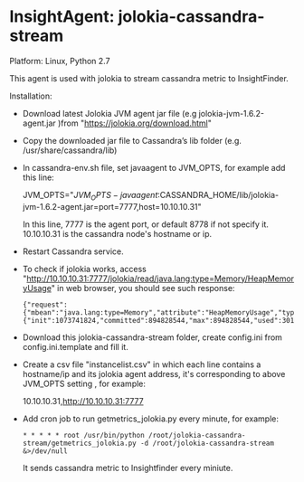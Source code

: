 # InsightAgent: jolokia-cassandra-stream
Platform: Linux, Python 2.7

This agent is used with jolokia to stream cassandra metric to InsightFinder.

Installation:

* Download latest Jolokia JVM agent jar file (e.g jolokia-jvm-1.6.2-agent.jar )from "https://jolokia.org/download.html"
* Copy the downloaded jar file to Cassandra’s lib folder (e.g. /usr/share/cassandra/lib)

* In cassandra-env.sh file, set javaagent to JVM_OPTS, for example add this line:

  JVM_OPTS="$JVM_OPTS -javaagent:$CASSANDRA_HOME/lib/jolokia-jvm-1.6.2-agent.jar=port=7777,host=10.10.10.31"

  In this line, 7777 is the agent port, or default 8778 if not specify it. 10.10.10.31 is the cassandra node's hostname or ip.

* Restart Cassandra service.

* To check if jolokia works, access "http://10.10.10.31:7777/jolokia/read/java.lang:type=Memory/HeapMemoryUsage" in web browser, you should see such response:

  ```
  {"request":{"mbean":"java.lang:type=Memory","attribute":"HeapMemoryUsage","type":"read"},"value":{"init":1073741824,"committed":894828544,"max":894828544,"used":301860792},"timestamp":1603091049,"status":200}
  ```

* Download this jolokia-cassandra-stream folder, create config.ini from config.ini.template and fill it.

* Create a csv file "instancelist.csv" in which each line contains a hostname/ip and its jolokia agent address, it's corresponding to above JVM_OPTS setting , for example:

  10.10.10.31,http://10.10.10.31:7777

* Add cron job to run getmetrics_jolokia.py every minute, for example:

  `* * * * * root /usr/bin/python /root/jolokia-cassandra-stream/getmetrics_jolokia.py -d /root/jolokia-cassandra-stream &>/dev/null`

  It sends cassandra metric to Insightfinder every miniute.